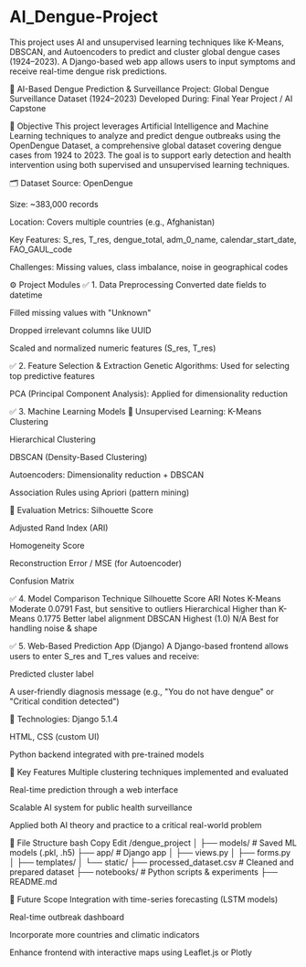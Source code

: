 # AI_Dengue-Project
This project uses AI and unsupervised learning techniques like K-Means, DBSCAN, and Autoencoders to predict and cluster global dengue cases (1924–2023). A Django-based web app allows users to input symptoms and receive real-time dengue risk predictions.

🦟 AI-Based Dengue Prediction & Surveillance
Project: Global Dengue Surveillance Dataset (1924–2023)
Developed During: Final Year Project / AI Capstone

📌 Objective
This project leverages Artificial Intelligence and Machine Learning techniques to analyze and predict dengue outbreaks using the OpenDengue Dataset, a comprehensive global dataset covering dengue cases from 1924 to 2023. The goal is to support early detection and health intervention using both supervised and unsupervised learning techniques.

🗂️ Dataset
Source: OpenDengue

Size: ~383,000 records

Location: Covers multiple countries (e.g., Afghanistan)

Key Features: S_res, T_res, dengue_total, adm_0_name, calendar_start_date, FAO_GAUL_code

Challenges: Missing values, class imbalance, noise in geographical codes

⚙️ Project Modules
✅ 1. Data Preprocessing
Converted date fields to datetime

Filled missing values with "Unknown"

Dropped irrelevant columns like UUID

Scaled and normalized numeric features (S_res, T_res)

✅ 2. Feature Selection & Extraction
Genetic Algorithms: Used for selecting top predictive features

PCA (Principal Component Analysis): Applied for dimensionality reduction

✅ 3. Machine Learning Models
🔸 Unsupervised Learning:
K-Means Clustering

Hierarchical Clustering

DBSCAN (Density-Based Clustering)

Autoencoders: Dimensionality reduction + DBSCAN

Association Rules using Apriori (pattern mining)

🔸 Evaluation Metrics:
Silhouette Score

Adjusted Rand Index (ARI)

Homogeneity Score

Reconstruction Error / MSE (for Autoencoder)

Confusion Matrix

✅ 4. Model Comparison
Technique	Silhouette Score	ARI	Notes
K-Means	Moderate	0.0791	Fast, but sensitive to outliers
Hierarchical	Higher than K-Means	0.1775	Better label alignment
DBSCAN	Highest (1.0)	N/A	Best for handling noise & shape

✅ 5. Web-Based Prediction App (Django)
A Django-based frontend allows users to enter S_res and T_res values and receive:

Predicted cluster label

A user-friendly diagnosis message (e.g., "You do not have dengue" or "Critical condition detected")

🔧 Technologies:
Django 5.1.4

HTML, CSS (custom UI)

Python backend integrated with pre-trained models

📌 Key Features
Multiple clustering techniques implemented and evaluated

Real-time prediction through a web interface

Scalable AI system for public health surveillance

Applied both AI theory and practice to a critical real-world problem

📂 File Structure
bash
Copy
Edit
/dengue_project
│
├── models/                  # Saved ML models (.pkl, .h5)
├── app/                    # Django app
│   ├── views.py
│   ├── forms.py
│   ├── templates/
│   └── static/
├── processed_dataset.csv   # Cleaned and prepared dataset
├── notebooks/              # Python scripts & experiments
├── README.md

🚀 Future Scope
Integration with time-series forecasting (LSTM models)

Real-time outbreak dashboard

Incorporate more countries and climatic indicators

Enhance frontend with interactive maps using Leaflet.js or Plotly

